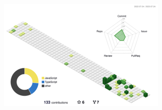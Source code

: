 <!---
![](https://komarev.com/ghpvc/?username=JakiChen&style=flat-square)
--->
![About Me](./profile-3d-contrib/profile-green-animate.svg)
